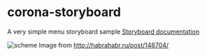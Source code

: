 corona-storyboard
=================
A very simple menu storyboard sample
[Storyboard documentation](http://docs.coronalabs.com/api/library/storyboard/)

![scheme](http://alpha.hstor.org/storage2/27f/a28/500/27fa2850035065d86a07561866dfb2c6.jpg)
Image from http://habrahabr.ru/post/148704/             

